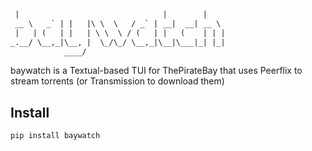 ```txt
 |                                |        |
 __ \   _` | |   |\ \  \   / _` | __|  __| __ \
 |   | (   | |   | \ \  \ / (   | |   (    | | |
_.__/ \__,_|\__, |  \_/\_/ \__,_|\__|\___|_| |_|
            ____/
```

baywatch is a Textual-based TUI for ThePirateBay that uses Peerflix to stream torrents (or Transmission to download them)

## Install

```bash
pip install baywatch
```
